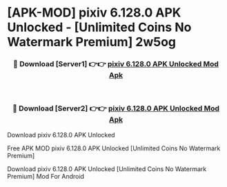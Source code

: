 # [APK-MOD] pixiv 6.128.0 APK Unlocked - [Unlimited Coins No Watermark Premium] 2w5og



<div align="center">
<h3>🔴 Download [Server1] 👉👉 <a href="https://momento.my/?title=pixiv_6.128.0_APK_Unlocked">pixiv 6.128.0 APK Unlocked Mod Apk</a></h3><br>

<h3>🔴 Download [Server2] 👉👉 <a href="https://momento.my/?title=pixiv_6.128.0_APK_Unlocked">pixiv 6.128.0 APK Unlocked Mod Apk</a></h3>
</div>



Download pixiv 6.128.0 APK Unlocked 

Free APK MOD pixiv 6.128.0 APK Unlocked [Unlimited Coins No Watermark Premium]

Download pixiv 6.128.0 APK Unlocked [Unlimited Coins No Watermark Premium] Mod For Android
